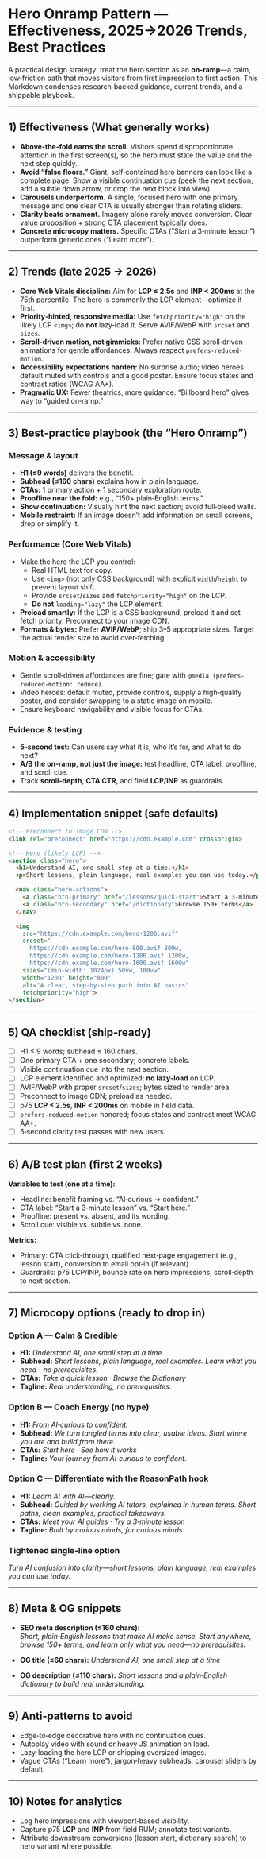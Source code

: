 # Hero Onramp Pattern — Effectiveness, 2025→2026 Trends, Best Practices

A practical design strategy: treat the hero section as an **on‑ramp**—a calm, low‑friction path that moves visitors from first impression to first action. This Markdown condenses research‑backed guidance, current trends, and a shippable playbook.

---

## 1) Effectiveness (What generally works)

- **Above‑the‑fold earns the scroll.** Visitors spend disproportionate attention in the first screen(s), so the hero must state the value and the next step quickly.
- **Avoid “false floors.”** Giant, self‑contained hero banners can look like a complete page. Show a visible continuation cue (peek the next section, add a subtle down arrow, or crop the next block into view).
- **Carousels underperform.** A single, focused hero with one primary message and one clear CTA is usually stronger than rotating sliders.
- **Clarity beats ornament.** Imagery alone rarely moves conversion. Clear value proposition + strong CTA placement typically does.
- **Concrete microcopy matters.** Specific CTAs (“Start a 3‑minute lesson”) outperform generic ones (“Learn more”).

---

## 2) Trends (late 2025 → 2026)

- **Core Web Vitals discipline:** Aim for **LCP ≤ 2.5s** and **INP < 200ms** at the 75th percentile. The hero is commonly the LCP element—optimize it first.
- **Priority‑hinted, responsive media:** Use `fetchpriority="high"` on the likely LCP `<img>`; do **not** lazy‑load it. Serve AVIF/WebP with `srcset` and `sizes`.
- **Scroll‑driven motion, not gimmicks:** Prefer native CSS scroll‑driven animations for gentle affordances. Always respect `prefers-reduced-motion`.
- **Accessibility expectations harden:** No surprise audio; video heroes default muted with controls and a good poster. Ensure focus states and contrast ratios (WCAG AA+). 
- **Pragmatic UX:** Fewer theatrics, more guidance. “Billboard hero” gives way to “guided on‑ramp.”

---

## 3) Best‑practice playbook (the “Hero Onramp”)

### Message & layout
- **H1 (≤9 words)** delivers the benefit.
- **Subhead (≤160 chars)** explains how in plain language.
- **CTAs:** 1 primary action + 1 secondary exploration route.
- **Proofline near the fold:** e.g., “150+ plain‑English terms.”
- **Show continuation:** Visually hint the next section; avoid full‑bleed walls.
- **Mobile restraint:** If an image doesn’t add information on small screens, drop or simplify it.

### Performance (Core Web Vitals)
- Make the hero the LCP you control:
  - Real HTML text for copy.
  - Use `<img>` (not only CSS background) with explicit `width`/`height` to prevent layout shift.
  - Provide `srcset`/`sizes` and `fetchpriority="high"` on the LCP.
  - **Do not** `loading="lazy"` the LCP element.
- **Preload smartly:** If the LCP is a CSS background, preload it and set fetch priority. Preconnect to your image CDN.
- **Formats & bytes:** Prefer **AVIF/WebP**; ship 3–5 appropriate sizes. Target the actual render size to avoid over‑fetching.

### Motion & accessibility
- Gentle scroll‑driven affordances are fine; gate with `@media (prefers-reduced-motion: reduce)`.
- Video heroes: default muted, provide controls, supply a high‑quality poster, and consider swapping to a static image on mobile.
- Ensure keyboard navigability and visible focus for CTAs.

### Evidence & testing
- **5‑second test:** Can users say what it is, who it’s for, and what to do next?
- **A/B the on‑ramp, not just the image:** test headline, CTA label, proofline, and scroll cue.
- Track **scroll‑depth**, **CTA CTR**, and field **LCP/INP** as guardrails.

---

## 4) Implementation snippet (safe defaults)

```html
<!-- Preconnect to image CDN -->
<link rel="preconnect" href="https://cdn.example.com" crossorigin>

<!-- Hero (likely LCP) -->
<section class="hero">
  <h1>Understand AI, one small step at a time.</h1>
  <p>Short lessons, plain language, real examples you can use today.</p>

  <nav class="hero-actions">
    <a class="btn-primary" href="/lessons/quick-start">Start a 3-minute lesson</a>
    <a class="btn-secondary" href="/dictionary">Browse 150+ terms</a>
  </nav>

  <img
    src="https://cdn.example.com/hero-1200.avif"
    srcset="
      https://cdn.example.com/hero-800.avif 800w,
      https://cdn.example.com/hero-1200.avif 1200w,
      https://cdn.example.com/hero-1600.avif 1600w"
    sizes="(min-width: 1024px) 50vw, 100vw"
    width="1200" height="800"
    alt="A clear, step-by-step path into AI basics"
    fetchpriority="high">
</section>
```

---

## 5) QA checklist (ship‑ready)

- [ ] H1 ≤ 9 words; subhead ≤ 160 chars.
- [ ] One primary CTA + one secondary; concrete labels.
- [ ] Visible continuation cue into the next section.
- [ ] LCP element identified and optimized; **no lazy‑load** on LCP.
- [ ] AVIF/WebP with proper `srcset`/`sizes`; bytes sized to render area.
- [ ] Preconnect to image CDN; preload as needed.
- [ ] p75 **LCP ≤ 2.5s**, **INP < 200ms** on mobile in field data.
- [ ] `prefers-reduced-motion` honored; focus states and contrast meet WCAG AA+.
- [ ] 5‑second clarity test passes with new users.

---

## 6) A/B test plan (first 2 weeks)

**Variables to test (one at a time):**
- Headline: benefit framing vs. “AI‑curious → confident.”
- CTA label: “Start a 3‑minute lesson” vs. “Start here.”
- Proofline: present vs. absent, and its wording.
- Scroll cue: visible vs. subtle vs. none.

**Metrics:**
- Primary: CTA click‑through, qualified next‑page engagement (e.g., lesson start), conversion to email opt‑in (if relevant).
- Guardrails: p75 LCP/INP, bounce rate on hero impressions, scroll‑depth to next section.

---

## 7) Microcopy options (ready to drop in)

### Option A — Calm & Credible
- **H1:** *Understand AI, one small step at a time.*
- **Subhead:** *Short lessons, plain language, real examples. Learn what you need—no prerequisites.*
- **CTAs:** *Take a quick lesson* · *Browse the Dictionary*
- **Tagline:** *Real understanding, no prerequisites.*

### Option B — Coach Energy (no hype)
- **H1:** *From AI‑curious to confident.*
- **Subhead:** *We turn tangled terms into clear, usable ideas. Start where you are and build from there.*
- **CTAs:** *Start here* · *See how it works*
- **Tagline:** *Your journey from AI‑curious to confident.*

### Option C — Differentiate with the ReasonPath hook
- **H1:** *Learn AI with AI—clearly.*
- **Subhead:** *Guided by working AI tutors, explained in human terms. Short paths, clean examples, practical takeaways.*
- **CTAs:** *Meet your AI guides* · *Try a 3‑minute lesson*
- **Tagline:** *Built by curious minds, for curious minds.*

### Tightened single‑line option
*Turn AI confusion into clarity—short lessons, plain language, real examples you can use today.*

---

## 8) Meta & OG snippets

- **SEO meta description (≤160 chars):**  
  *Short, plain‑English lessons that make AI make sense. Start anywhere, browse 150+ terms, and learn only what you need—no prerequisites.*

- **OG title (≤60 chars):** *Understand AI, one small step at a time*

- **OG description (≤110 chars):** *Short lessons and a plain‑English dictionary to build real understanding.*

---

## 9) Anti‑patterns to avoid

- Edge‑to‑edge decorative hero with no continuation cues.
- Autoplay video with sound or heavy JS animation on load.
- Lazy‑loading the hero LCP or shipping oversized images.
- Vague CTAs (“Learn more”), jargon‑heavy subheads, carousel sliders by default.

---

## 10) Notes for analytics

- Log hero impressions with viewport‑based visibility.
- Capture p75 **LCP** and **INP** from field RUM; annotate test variants.
- Attribute downstream conversions (lesson start, dictionary search) to hero variant where possible.
